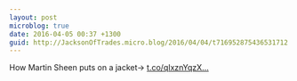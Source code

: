 ```yaml
---
layout: post
microblog: true
date: 2016-04-05 00:37 +1300
guid: http://JacksonOfTrades.micro.blog/2016/04/04/t716952875436531712.html
---
```

How Martin Sheen puts on a jacket→ [t.co/qIxznYqzX...](https://t.co/qIxznYqzX5)
